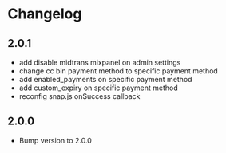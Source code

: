 # Changelog

2.0.1
-----
- add disable midtrans mixpanel on admin settings
- change cc bin payment method to specific payment method
- add enabled_payments on specific payment method
- add custom_expiry on specific payment method
- reconfig snap.js onSuccess callback

2.0.0
-----
- Bump version to 2.0.0